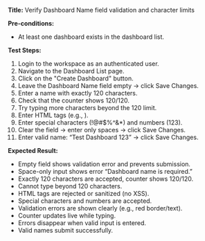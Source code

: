 **Title:** Verify Dashboard Name field validation and character limits

**Pre-conditions:**
* At least one dashboard exists in the dashboard list.

**Test Steps:**
1. Login to the workspace as an authenticated user.
2. Navigate to the Dashboard List page.
3. Click on the "Create Dashboard" button.
4. Leave the Dashboard Name field empty → click Save Changes.
5. Enter a name with exactly 120 characters.
6. Check that the counter shows 120/120.
7. Try typing more characters beyond the 120 limit.
8. Enter HTML tags (e.g., <script>alert('test')</script>).
9. Enter special characters (!@#$%^&*) and numbers (123).
10. Clear the field → enter only spaces → click Save Changes.
11. Enter valid name: “Test Dashboard 123” → click Save Changes.

**Expected Result:**

* Empty field shows validation error and prevents submission.
* Space-only input shows error “Dashboard name is required.”
* Exactly 120 characters are accepted, counter shows 120/120.
* Cannot type beyond 120 characters.
* HTML tags are rejected or sanitized (no XSS).
* Special characters and numbers are accepted.
* Validation errors are shown clearly (e.g., red border/text).
* Counter updates live while typing.
* Errors disappear when valid input is entered.
* Valid names submit successfully.